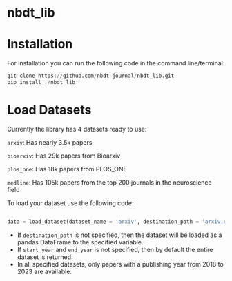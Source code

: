 # nbdt_lib


# Installation

For installation you can run the following code in the command line/terminal:
```python
git clone https://github.com/nbdt-journal/nbdt_lib.git
pip install ./nbdt_lib

```

# Load Datasets

Currently the library has 4 datasets ready to use:

`arxiv`: Has nearly 3.5k papers

`bioarxiv`: Has 29k papers from Bioarxiv

`plos_one`: Has 18k papers from PLOS_ONE

`medline`: Has 105k papers from the top 200 journals in the neuroscience field

To load your dataset use the following code:

```python

data = load_dataset(dataset_name = 'arxiv', destination_path = 'arxiv.csv', start_year = 2018, end_year = 2023)

```
- If `destination_path` is not specified, then the dataset will be loaded as a pandas DataFrame to the specified variable.
- If `start_year` and `end_year` is not specified, then by default the entire dataset is returned.
- In all specified datasets, only papers with a publishing year from 2018 to 2023 are available.
